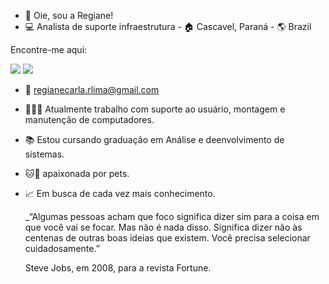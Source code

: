 - 👋 Oie, sou a Regiane!
- 💻 Analista de suporte infraestrutura - 🏠 Cascavel, Paraná - 🌎 Brazil

 Encontre-me aqui:
 
 [<img src="https://img.shields.io/badge/linkedin-%230077B5.svg?&style=for-the-badge&logo=linkedin&logoColor=white" />](https://www.linkedin.com/in/regiane-rodrigues-885322129)
 [<img src = "https://img.shields.io/badge/facebook-%231877F2.svg?&style=for-the-badge&logo=facebook&logoColor=white">](https://www.facebook.com/profile.php?id=100011339416485&mibextid=ZbWKwL)
 
- 📧 regianecarla.rlima@gmail.com
- 👩🏻‍💻 Atualmente trabalho com suporte ao usuário, montagem e manutenção de computadores.
- 📚 Estou cursando graduação em Análise e deenvolvimento de sistemas.
- 🐱🐶 apaixonada por pets.
- 📈 Em busca de cada vez mais conhecimento.

  _“Algumas pessoas acham que foco significa dizer sim para a coisa em que você vai se focar. Mas não é nada disso. Significa dizer não às centenas de outras boas ideias que existem. Você precisa selecionar cuidadosamente.”
       
    Steve Jobs, em 2008, para a revista Fortune.

<!---
Regiane-Rodrigues/Regiane-Rodrigues is a ✨ special ✨ repository because its `README.md` (this file) appears on your GitHub profile.
You can click the Preview link to take a look at your changes.
--->
